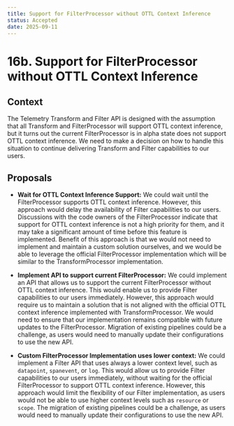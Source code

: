 ```yaml
---
title: Support for FilterProcessor without OTTL Context Inference
status: Accepted
date: 2025-09-11
---
```


# 16b. Support for FilterProcessor without OTTL Context Inference

## Context

The Telemetry Transform and Filter API is designed with the assumption that all Transform and FilterProcessor will support OTTL context inference, but it turns out the current FilterProcessor is in alpha state does not support OTTL context inference.
We need to make a decision on how to handle this situation to continue delivering Transform and Filter capabilities to our users.

## Proposals

- **Wait for OTTL Context Inference Support:**
    We could wait until the FilterProcessor supports OTTL context inference. However, this approach would delay the availability of Filter capabilities to our users. 
    Discussions with the code owners of the FilterProcessor indicate that support for OTTL context inference is not a high priority for them, and it may take a significant amount of time before this feature is implemented.
    Benefit of this approach is that we would not need to implement and maintain a custom solution ourselves, and we would be able to leverage the official FilterProcessor implementation which will be similar to the TransformProcessor implementation.

- **Implement API to support current FilterProcessor:**
    We could implement an API that allows us to support the current FilterProcessor without OTTL context inference. This would enable us to provide Filter capabilities to our users immediately.
    However, this approach would require us to maintain a solution that is not aligned with the official OTTL context inference implemented with TransformProcessor. 
    We would need to ensure that our implementation remains compatible with future updates to the FilterProcessor.
    Migration of existing pipelines could be a challenge, as users would need to manually update their configurations to use the new API.

- **Custom FilterProcessor Implementation uses lower context:**
    We could implement a Filter API that uses always a lower context level, such as `datapoint`, `spanevent`, or `log`. This would allow us to provide Filter capabilities to our users immediately, without waiting for the official FilterProcessor to support OTTL context inference.
    However, this approach would limit the flexibility of our Filter implementation, as users would not be able to use higher context levels such as `resource` or `scope`. 
    The migration of existing pipelines could be a challenge, as users would need to manually update their configurations to use the new API.
